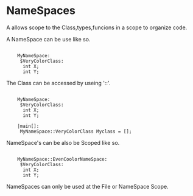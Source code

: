 # NameSpaces

A allows scope to the Class,types,funcions in a scope to organize code.

A NameSpace can be use like so.


```

    MyNameSpace:
     $VeryColorClass:
      int X;
      int Y;

```

The Class can be accessed by useing '::'.

```

    MyNameSpace:
     $VeryColorClass:
      int X;
      int Y;

    |main[]:
     MyNameSpace::VeryColorClass Myclass = [];

```

NameSpace's can be also be Scoped like so.

```

    MyNameSpace::EvenCoolorNameSpace:
     $VeryColorClass:
      int X;
      int Y;

```

NameSpaces can only be used at the File or NameSpace Scope.